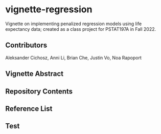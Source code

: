 # vignette-regression

Vignette on implementing penalized regression models using life expectancy data; created as a class project for PSTAT197A in Fall 2022.

## Contributors
Aleksander Cichosz, Anni Li, Brian Che, Justin Vo, Noa Rapoport

## Vignette Abstract

## Repository Contents

## Reference List

## Test